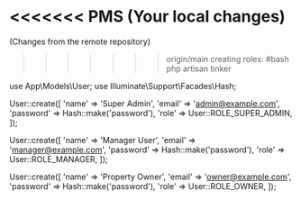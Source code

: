 <<<<<<< PMS
(Your local changes)
=======
(Changes from the remote repository)
>>>>>>> origin/main
creating roles:
#bash
php artisan tinker

use App\Models\User;
use Illuminate\Support\Facades\Hash;

User::create([
    'name' => 'Super Admin',
    'email' => 'admin@example.com',
    'password' => Hash::make('password'),
    'role' => User::ROLE_SUPER_ADMIN,
]);


User::create([
    'name' => 'Manager User',
    'email' => 'manager@example.com',
    'password' => Hash::make('password'),
    'role' => User::ROLE_MANAGER,
]);


User::create([
    'name' => 'Property Owner',
    'email' => 'owner@example.com',
    'password' => Hash::make('password'),
    'role' => User::ROLE_OWNER,
]);
